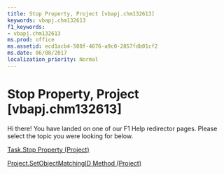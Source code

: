 ```yaml
---
title: Stop Property, Project [vbapj.chm132613]
keywords: vbapj.chm132613
f1_keywords:
- vbapj.chm132613
ms.prod: office
ms.assetid: ecd1acb4-508f-4676-a9c0-2857fdb01cf2
ms.date: 06/08/2017
localization_priority: Normal
---
```



# Stop Property, Project [vbapj.chm132613]

Hi there! You have landed on one of our F1 Help redirector pages. Please select the topic you were looking for below.

[Task.Stop Property (Project)](http://msdn.microsoft.com/library/b541e2e4-8b3e-59c5-4115-128fb0338765%28Office.15%29.aspx)

[Project.SetObjectMatchingID Method (Project)](http://msdn.microsoft.com/library/d0d79e0a-bfec-9882-bfe9-72f7c51f0baf%28Office.15%29.aspx)


